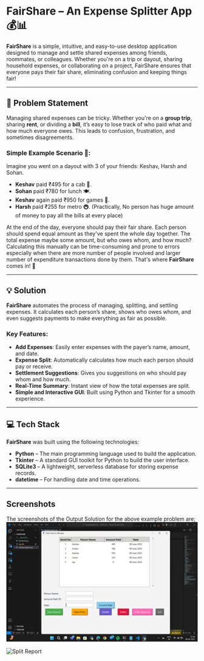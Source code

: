 # FairShare – An Expense Splitter App 💰📊

**FairShare** is a simple, intuitive, and easy-to-use desktop application designed to manage and settle shared expenses among friends, roommates, or colleagues. Whether you're on a trip or dayout, sharing household expenses, or collaborating on a project, FairShare ensures that everyone pays their fair share, eliminating confusion and keeping things fair!

---

## 📝 Problem Statement

Managing shared expenses can be tricky. Whether you're on a **group trip**, sharing **rent**, or dividing a **bill**, it’s easy to lose track of who paid what and how much everyone owes. This leads to confusion, frustration, and sometimes disagreements.

### Simple Example Scenario 🤔:
Imagine you went on a dayout with 3 of your friends: Keshav, Harsh and Sohan. 
- **Keshav** paid ₹495 for a cab 🚗.
- **Sohan** paid ₹780 for lunch 🍽️.
- **Keshav** again paid ₹950 for games 🎳.
- **Harsh** paid ₹255 for metro 🚇.
  (Practically, No person has huge amount of money to pay all the bills at every place)

At the end of the day, everyone should pay their fair share. Each person should spend equal amount as they've spent the whole day together. The total expense maybe some amount, but who owes whom, and how much? Calculating this manually can be time-consuming and prone to errors especially when there are more number of people involved and larger number of expenditure transactions done by them. That's where **FairShare** comes in! 🎉

---

## 💡 Solution

**FairShare** automates the process of managing, splitting, and settling expenses. It calculates each person’s share, shows who owes whom, and even suggests payments to make everything as fair as possible.

### Key Features:
- **Add Expenses**: Easily enter expenses with the payer’s name, amount, and date.
- **Expense Split**: Automatically calculates how much each person should pay or receive.
- **Settlement Suggestions**: Gives you suggestions on who should pay whom and how much.
- **Real-Time Summary**: Instant view of how the total expenses are split.
- **Simple and Interactive GUI**: Built using Python and Tkinter for a smooth experience.

---

## 💻 Tech Stack

**FairShare** was built using the following technologies:
- **Python** – The main programming language used to build the application.
- **Tkinter** – A standard GUI toolkit for Python to build the user interface.
- **SQLite3** – A lightweight, serverless database for storing expense records.
- **datetime** – For handling date and time operations.

---

## Screenshots 
The screenshots of the Output Solution for the above example problem are;
![User Interface](https://github.com/Jaykd33/FairShare/blob/main/FairShare%20User%20Input%20Interface.png)

![Split Report]()

